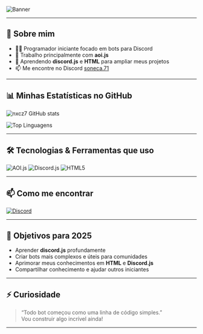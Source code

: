 ![Banner](https://images.unsplash.com/photo-1517433456452-f9633a875f6f?auto=format&fit=crop&w=1200&q=80)

---

## 🚀 Sobre mim

- 👨‍💻 Programador iniciante focado em bots para Discord
- 🤖 Trabalho principalmente com **aoi.js**
- 🌱 Aprendendo **discord.js** e **HTML** para ampliar meus projetos
- 📫 Me encontre no Discord [soneca.71](https://discord.com/users/745614232925503508)
---

## 📊 Minhas Estatísticas no GitHub

![nxcz7 GitHub stats](https://github-readme-stats.vercel.app/api?username=nxcz7&show_icons=true&theme=radical)

![Top Linguagens](https://github-readme-stats.vercel.app/api/top-langs/?username=shoxzp&layout=compact&theme=radical)

---

## 🛠️ Tecnologias & Ferramentas que uso

![AOI.js](https://img.shields.io/badge/AOI.js-Blue?style=for-the-badge&logo=discord&logoColor=white)
![Discord.js](https://img.shields.io/badge/Discord.js-7289DA?logo=discord&logoColor=white&style=for-the-badge)
![HTML5](https://img.shields.io/badge/HTML5-E34F26?logo=html5&logoColor=white&style=for-the-badge)

---

## 📫 Como me encontrar

[![Discord](https://img.shields.io/badge/Discord-soneca.71%23-5865F2?style=for-the-badge&logo=discord&logoColor=white)](https://discord.gg/jTKrvDnf)

---

## 🎯 Objetivos para 2025

- Aprender **discord.js** profundamente
- Criar bots mais complexos e úteis para comunidades
- Aprimorar meus conhecimentos em **HTML** e **Discord.js**
- Compartilhar conhecimento e ajudar outros iniciantes

---

## ⚡ Curiosidade

> “Todo bot começou como uma linha de código simples.”  
> Vou construir algo incrível ainda!

---
